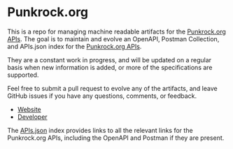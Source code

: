 # Punkrock.orgThis is a repo for managing machine readable artifacts for the [Punkrock.org APIs](http://punkrock.org). The goal is to maintain and evolve an OpenAPI, Postman Collection, and APIs.json index for the [Punkrock.org APIs](http://punkrock.org).They are a constant work in progress, and will be updated on a regular basis when new information is added, or more of the specifications are supported.Feel free to submit a pull request to evolve any of the artifacts, and leave GitHub issues if you have any questions, comments, or feedback.- [Website](http://punkrock.org)- [Developer](http://punkrock.org)The [APIs.json](https://github.com/api-evangelist/punkrock-org/blob/master/apis.json) index provides links to all the relevant links for the Punkrock.org APIs, including the OpenAPI and Postman if they are present.